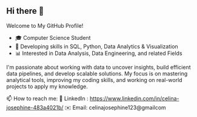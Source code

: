 ## Hi there 👋

Welcome to My GitHub Profile!

- 🎓 Computer Science Student
- 🧩 Developing skills in SQL, Python, Data Analytics & Visualization
- 📊 Interested in Data Analysis, Data Engineering, and related Fields

I'm passionate about working with data to uncover insights, build efficient data pipelines, and develop scalable solutions. My focus is on mastering analytical tools, improving my coding skills, and working on real-world projects to apply my knowledge.

📫 How to reach me: 
💼 LinkedIn : https://www.linkedin.com/in/celina-josephine-483a4021b/
✉️ Email: celinajosephine123@gmailcom
<!--
**celinaj123/celinaj123** is a ✨ _special_ ✨ repository because its `README.md` (this file) appears on your GitHub profile.

Here are some ideas to get you started:

- 🔭 I’m currently working on ...
- 🌱 I’m currently learning ...
- 👯 I’m looking to collaborate on ...
- 🤔 I’m looking for help with ...
- 💬 Ask me about ...
- 📫 How to reach me: ...
- 😄 Pronouns: ...
- ⚡ Fun fact: ...
-->
